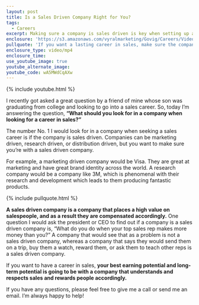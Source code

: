 ```yaml
---
layout: post
title: Is a Sales Driven Company Right for You?
tags:
  - Careers
excerpt: Making sure a company is sales driven is key when setting up a long-lasting sales career. Here’s why.
enclosure: 'https://s3.amazonaws.com/vyralmarketing/Govig/Careers/Videos/2017/Is+a+Sales+Driven+Company+Right+for+You%253F.mp4'
pullquote: 'If you want a lasting career in sales, make sure the company is sales driven.'
enclosure_type: video/mp4
enclosure_time:
use_youtube_image: true
youtube_alternate_image:
youtube_code: wA5MWdCqAXw
---
```



{% include youtube.html %}

I recently got asked a great question by a friend of mine whose son was graduating from college and looking to go into a sales career. So, today I’m answering the question, **“What should you look for in a company when looking for a career in sales?”**

The number No. 1 I would look for in a company when seeking a sales career is if the company is sales driven. Companies can be marketing driven, research driven, or distribution driven, but you want to make sure you’re with a sales driven company.&nbsp;

For example, a marketing driven company would be Visa. They are great at marketing and have great brand identity across the world. A research company would be a company like 3M, which is phenomenal with their research and development which leads to them producing fantastic products.&nbsp;

{% include pullquote.html %}

**A sales driven company is a company that places a high value on salespeople, and as a result they are compensated accordingly.** One question I would ask the president or CEO to find out if a company is a sales driven company is, “What do you do when your top sales rep makes more money than you?” A company that would see that as a problem is not a sales driven company, whereas a company that says they would send them on a trip, buy them a watch, reward them, or ask them to teach other reps is a sales driven company.&nbsp;

If you want to have a career in sales, **your best earning potential and long-term potential is going to be with a company that understands and respects sales and rewards people accordingly.**

If you have any questions, please feel free to give me a call or send me an email. I’m always happy to help!&nbsp;
<br>&nbsp;